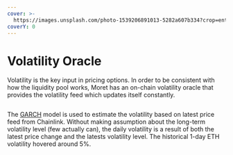 ```yaml
---
cover: >-
  https://images.unsplash.com/photo-1539206891013-5282a607b334?crop=entropy&cs=srgb&fm=jpg&ixid=MnwxOTcwMjR8MHwxfHNlYXJjaHw1fHxoaWdobGFuZHxlbnwwfHx8fDE2Mzg4MjEzNDc&ixlib=rb-1.2.1&q=85
coverY: 0
---
```


# Volatility Oracle

Volatility is the key input in pricing options. In order to be consistent with how the liquidity pool works, Moret has an on-chain volatility oracle that provides the volatility feed which updates itself constantly.

<img src="https://cdn-images-1.medium.com/max/1200/1*EH8DXi3Jzs2NCWZr1bZVww.png" alt="" data-size="original">

The [GARCH](https://en.wikipedia.org/wiki/Autoregressive\_conditional\_heteroskedasticity) model is used to estimate the volatility based on latest price feed from Chainlink. Without making assumption about the long-term volatility level (few actually can), the daily volatility is a result of both the latest price change and the latests volatility level. The historical 1-day ETH volatility hovered around 5%.&#x20;
